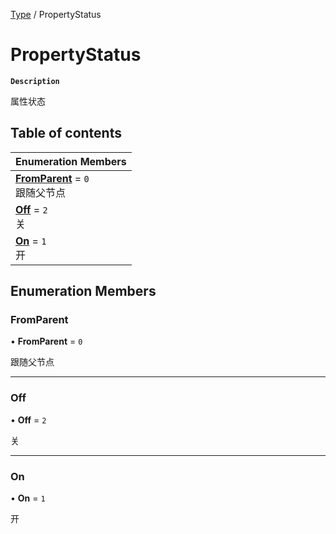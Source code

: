 [Type](../modules/Type.Type.md) / PropertyStatus

# PropertyStatus <Badge type="tip" text="Enumeration" />

**`Description`**

属性状态

## Table of contents

| Enumeration Members |
| :-----|
| **[FromParent](Type.Type.PropertyStatus.md#fromparent)** = ``0`` <br> 跟随父节点|
| **[Off](Type.Type.PropertyStatus.md#off)** = ``2`` <br> 关|
| **[On](Type.Type.PropertyStatus.md#on)** = ``1`` <br> 开|

## Enumeration Members

### FromParent

• **FromParent** = ``0``

跟随父节点

___

### Off

• **Off** = ``2``

关

___

### On

• **On** = ``1``

开

